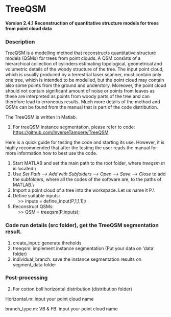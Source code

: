 # TreeQSM

**Version 2.4.1**
**Reconstruction of quantitative structure models for trees from point cloud data**


### Description

TreeQSM is a modelling method that reconstructs quantitative structure models (QSMs) for trees from point clouds. A QSM consists of a hierarchical collection of cylinders estimating topological, geometrical and volumetric details of the woody structure of the tree. The input point cloud, which is usually produced by a terrestrial laser scanner, must contain only one tree, which is intended to be modelled, but the point cloud may contain also some points from the ground and understory. Moreover, the point cloud should not contain significant amount of noise or points from leaves as these are interpreted as points from woody parts of the tree and can therefore lead to erroneous results. Much more details of the method and QSMs can be found from the manual that is part of the code distribution.

The TreeQSM is written in Matlab.
1. For treeQSM instance segmentation, please refer to code: https://github.com/InverseTampere/TreeQSM

Here is a quick guide for testing the code and starting its use. However, it is highly recommended that after the testing the user reads the manual for more information how to best use the code.  

1) Start MATLAB and set the main path to the root folder, where _treeqsm.m_ is located.\
2) Use _Set Path_ --> _Add with Subfolders_ --> _Open_ --> _Save_ --> _Close_ to add the subfolders, where all the codes of the software are, to the paths of MATLAB.\
3) Import a point cloud of a tree into the workspace. Let us name it P.\
4) Define suitable inputs:\
  &nbsp; &nbsp; >> inputs = define_input(P,1,1,1);\
5) Reconstruct QSMs:\
  &nbsp; &nbsp; >> QSM = treeqsm(P,inputs);

### Code run details (src folder), get the TreeQSM segmentation result.
1) create_input: generate threholds
2) treeqsm: implement instance segmentation (Put your data on 'data' folder)
3) individual_branch: save the instance segmentation results on segment_data folder

### Post-processing
2. For cotton boll horizontal distribution (distribution folder)

Horizontal.m: input your point cloud name

branch_type.m: VB & FB. input your point cloud name

